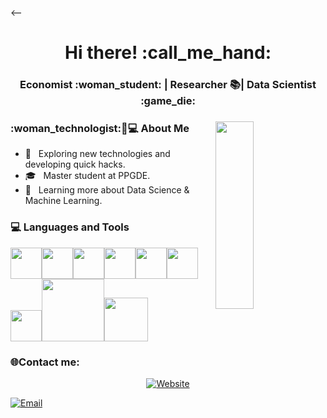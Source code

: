 
<--
<h1 align="center">Hi there! :call_me_hand: </h1>
<h3 align="center"> Economist :woman_student: | Researcher 📚| Data Scientist :game_die: </h3>
<div>
<img width = "35%" align="right" height="300px" src="https://user-images.githubusercontent.com/74876209/101287090-eaf96100-37cc-11eb-9c67-cf3ba1ef3681.png"/>
<div align="left"> 
  <h3> :woman_technologist:🏻‍💻 About Me </h3>

  - 🤔 &nbsp; Exploring new technologies and developing quick hacks.
  - 🎓 &nbsp; Master student at PPGDE.
  - 🌱 &nbsp; Learning more about Data Science & Machine Learning. 

</div> 
</div>

<div>
  <h3> 💻 Languages and Tools </h3>
  <p>
   <img src="https://media.giphy.com/media/3rCcV6sC1o2GY/giphy.gif" width="50"><img src="https://media3.giphy.com/media/ln7z2eWriiQAllfVcn/200w.webp" width="50"><img src="https://i.giphy.com/media/LMt9638dO8dftAjtco/200.webp"   width="50"><img src="https://i.giphy.com/media/eNAsjO55tPbgaor7ma/200w.webp" width="50"><img src="https://i.giphy.com/media/IdyAQJVN2kVPNUrojM/200.webp" width="50"><img src="https://media3.giphy.com/media/kdFc8fubgS31b8DsVu/giphy.webp" width="50"><img src="https://media.giphy.com/media/SU2ic3wTfuC6JhD1lA/giphy.gif" width="50"><img src="https://media.giphy.com/media/kH1DBkPNyZPOk0BxrM/giphy.gif" width="100"><img src="https://media.giphy.com/media/SsCYf6DRFJrOpP0IoM/giphy.gif" width="70">
  <p>
</div> 


<div>
  <h3> 🌐Contact me: </h3>

<p align="center">
<a href="https://medium.com/flugi" target="_blank"><img alt="Website" src="https://img.shields.io/badge/Website-https://medium.com/flugi-blue?style=flat&logo=google-chrome"></a>

<a href="mailto:whzpvictoria@gmail.com"><img alt="Email" src="https://img.shields.io/badge/Email-whzpvictoria@gmail.com-blue?style=flat&logo=gmail"></a>
</p>
</div> 
